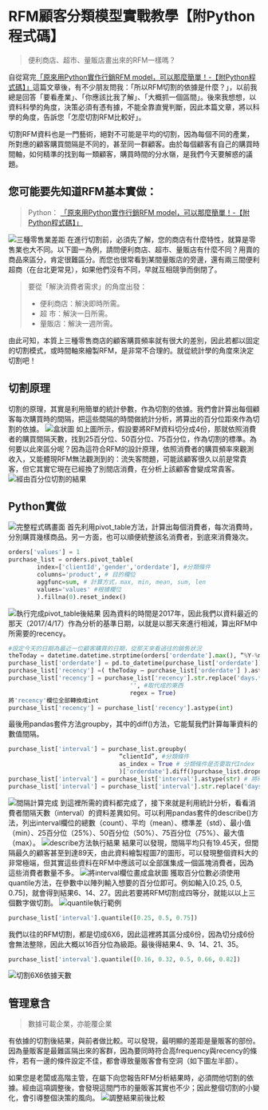 # RFM顧客分類模型實戰教學【附Python程式碼】

> 便利商店、超市、量販店畫出來的RFM一樣嗎？

自從寫完[「原來用Python實作行銷RFM model，可以那麼簡單！-【附Python程式碼】」](/classification/marketing/15)這篇文章後，有不少朋友問我：「所以RFM切割的依據是什麼？」，以前我總是回答「要看產業」、「你應該比我了解」、「大概抓一個區間」。後來我想想，以資料科學的角度，決策必須有憑有據，不能全靠直覺判斷，因此本篇文章，將以科學的角度，告訴您「怎麼切割RFM比較好」。

切割RFM資料也是一門藝術，絕對不可能是平均的切割，因為每個不同的產業，所對應的顧客購買間隔是不同的，甚至同一群顧客。由於每個顧客有自己的購買時間軸，如何精準的找到每一類顧客，購買時間的分水嶺，是我們今天要解惑的議題。

## 您可能要先知道RFM基本實做：
> Python：
> [「原來用Python實作行銷RFM model，可以那麼簡單！-【附Python程式碼】」](/classification/marketing/15)

![三種零售業差距](https://i.imgur.com/W326NcS.png)
在進行切割前，必須先了解，您的商店有什麼特性，就算是零售業也大不同。以下圖一為例，請問便利商店、超市、量販店有什麼不同？用賣的商品來區分，肯定很難區分。而您也很常看到某間量販店的旁邊，還有兩三間便利超商（在台北更常見），如果他們沒有不同，早就互相競爭而倒閉了。

> 要從「解決消費者需求」的角度出發：
> * 便利商店：解決即時所需。
> * 超 市：解決一日所需。
> * 量販店：解決一週所需。

由此可知，本質上三種零售商店的顧客購買頻率就有很大的差別，因此若都以固定的切割模式，或時間軸來繪製RFM，是非常不合理的。就從統計學的角度來決定切割吧！

## 切割原理
切割的原理，其實是利用簡單的統計參數，作為切割的依據。我們會計算出每個顧客每次購買時的間隔，把這些間隔的時間做統計分析，將算出的百分位距來作為切割的依據。
![盒狀圖](https://i.imgur.com/n8P5CRg.png)
如上圖所示，假設要將RFM資料切分成4份，那就依照消費者的購買間隔天數，找到25百分位、50百分位、75百分位，作為切割的標準。為何要以此來區分呢？因為這符合RFM的設計原理，依照消費者的購買頻率來觀測收入，又能體現RFM無法觀測到的：流失客問題，可能該顧客很久以前是常貴客，但它其實它現在已經換了別間店消費，在分析上該顧客會變成常貴客。
![經由百分位切割的結果](https://i.imgur.com/Y43tefO.png)

## Python實做
![完整程式碼畫面](https://i.imgur.com/YXSCmKj.png)
首先利用pivot_table方法，計算出每個消費者，每次消費時，分別購買幾樣商品。另一方面，也可以順便統整該名消費者，到底來消費幾次。
```python
orders['values'] = 1
purchase_list = orders.pivot_table(
        index=['clientId','gender','orderdate'], #分類條件
        columns='product', # 目的欄位
        aggfunc=sum, # 計算方式，max, min, mean, sum, len
        values='values' #根據欄位
        ).fillna(0).reset_index()
```
![執行完成pivot_table後結果](https://i.imgur.com/fWTM0qK.png)
因為資料的時間是2017年，因此我們以資料最近的那天（2017/4/17）作為分析的基準日期，以就是以那天來進行相減，算出RFM中所需要的recency。
```python
#設定今天的日期為最近一位顧客購買的日期，從那天來看過往的銷售狀況
theToday = datetime.datetime.strptime(orders['orderdate'].max(), “%Y-%m-%d”)# 將購買清單資料中'orderdate'的欄位，全部轉換成datetime格式
purchase_list['orderdate'] = pd.to_datetime(purchase_list['orderdate'])# 計算消費者至今再次購買與上次購買產品的時間差'
purchase_list['recency'] =( theToday — purchase_list['orderdate'] ).astype(str)# 將'recency'欄位中的days去除
purchase_list['recency'] = purchase_list['recency'].str.replace('days.*', #想取代的東西
                                  '', #取代成的東西
                                  regex = True)
將'recency'欄位全部轉換成int
purchase_list['recency'] = purchase_list['recency'].astype(int)
```
最後用pandas套件方法groupby，其中的diff()方法，它能幫我們計算每筆資料的數值間隔。
```python
purchase_list['interval'] = purchase_list.groupby(
                               “clientId”, #分類條件
                               as_index = True # 分類條件是否要取代Index
                               )['orderdate'].diff()purchase_list.dropna(inplace = True)#刪除第一次來本店的資料
purchase_list['interval'] = purchase_list['interval'].astype(str) # 將時間資料轉成字串
purchase_list['interval'] = purchase_list['interval'].str.replace('days.*', '').astype(int) #將欄位中的days去除
```
![間隔計算完成](https://i.imgur.com/bTUEY1s.png)
到這裡所需的資料都完成了，接下來就是利用統計分析，看看消費者間隔天數（interval）的資料差異如何。可以利用pandas套件的describe()方法，列出interval欄位的總數（count）、平均（mean）、標準差（std）、最小值（min）、25百分位（25%）、50百分位（50%）、75百分位（75%）、最大值（max）。
![describe方法執行結果](https://i.imgur.com/ro3xkLx.png)
結果可以發現，間隔平均只有19.45天，但間隔最久的顧客甚至到達89天，由此資料繪製程圖7的圖形，可以發現整個資料大的非常極端，但其實這些資料在RFM中應該可以全部匯集成一個區塊消費者，因為這些消費者數量不多。
![將interval欄位畫成盒狀圖](https://i.imgur.com/NtV9RMv.png)
獲取百分位數必須使用quantile方法，在參數中以陣列輸入想要的百分位即可。例如輸入[0.25, 0.5, 0.75]，就會得到結果6、14、27。因此若要將RFM切割成四等分，就能以以上三個數字做切割。
![quantile執行範例](https://i.imgur.com/2Px564k.png)
```python
purchase_list['interval'].quantile([0.25, 0.5, 0.75])
```
我們以往的RFM切割，都是切成6X6，因此這裡將其區分成6份，因為切分成6份會無法整除，因此大概以16百分位為級距。最後得結果4、9、14、21、35。
```python
purchase_list['interval'].quantile([0.16, 0.32, 0.5, 0.66, 0.82])
```
![切割6X6依據天數](https://i.imgur.com/ezhDQdF.png)

## 管理意含
> 數據可載企業，亦能覆企業

有依據的切割後結果，與前者做比較。可以發現，最明顯的差距是量販客的部份。因為量販客是最難區隔出來的客群，因為要同時符合高frequency與recency的條件，若有一邊的條件設定不佳，都會導致量販客會有空洞（如下圖左半部）。

如果您是老闆或高階主管，在屬下向您報告RFM分析結果時，必須問他切割的依據。經由這項調整後，會發現這間門市的量販客其實也不少；因此整個切割的小變化，會引導整個決策的風向。
![調整結果前後比較](https://i.imgur.com/TKZmvQv.png)

